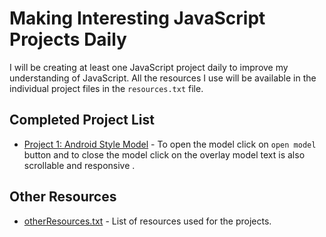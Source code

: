 # Making Interesting JavaScript Projects Daily

I will be creating at least one JavaScript project daily to improve my understanding of JavaScript. All the resources I use will be available in the individual project files in the `resources.txt` file.

## Completed Project List

- [Project 1: Android Style Model](link-to-project-1) - To open the model click on `open model` button and to close the model click on the overlay model text is also scrollable and responsive .

## Other Resources

- [otherResources.txt](link-to-resources-file) - List of resources used for the projects.
